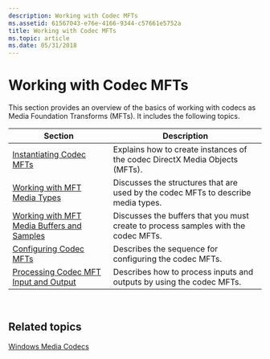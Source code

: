 ```yaml
---
description: Working with Codec MFTs
ms.assetid: 61567043-e76e-4166-9344-c57661e5752a
title: Working with Codec MFTs
ms.topic: article
ms.date: 05/31/2018
---
```


# Working with Codec MFTs

This section provides an overview of the basics of working with codecs as Media Foundation Transforms (MFTs). It includes the following topics.



| Section                                                                                | Description                                                                        |
|----------------------------------------------------------------------------------------|------------------------------------------------------------------------------------|
| [Instantiating Codec MFTs](instantiatingcodecmfts.md)                                 | Explains how to create instances of the codec DirectX Media Objects (MFTs).        |
| [Working with MFT Media Types](workingwithmftmediatypes.md)                           | Discusses the structures that are used by the codec MFTs to describe media types.  |
| [Working with MFT Media Buffers and Samples](workingwithmftmediabuffersandsamples.md) | Discusses the buffers that you must create to process samples with the codec MFTs. |
| [Configuring Codec MFTs](configuringcodecmfts.md)                                     | Describes the sequence for configuring the codec MFTs.                             |
| [Processing Codec MFT Input and Output](processingcodecmftinputandoutput.md)          | Describes how to process inputs and outputs by using the codec MFTs.               |



 

## Related topics

<dl> <dt>

[Windows Media Codecs](windows-media-codecs.md)
</dt> </dl>

 

 



